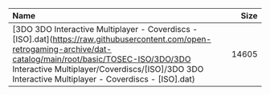 |Name|Size|
|:---|---:|
|[3DO 3DO Interactive Multiplayer - Coverdiscs - [ISO].dat](https://raw.githubusercontent.com/open-retrogaming-archive/dat-catalog/main/root/basic/TOSEC-ISO/3DO/3DO Interactive Multiplayer/Coverdiscs/[ISO]/3DO 3DO Interactive Multiplayer - Coverdiscs - [ISO].dat)|14605|
